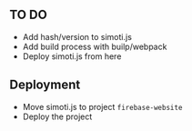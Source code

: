 ## TO DO

- Add hash/version to simoti.js
- Add build process with builp/webpack
- Deploy simoti.js from here

## Deployment
- Move simoti.js to project `firebase-website`
- Deploy the project
